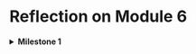 # Reflection on Module 6

<details>
<summary><b>Milestone 1</b></summary>

## Milestone 1 Reflection

### Commit 1 Reflection Notes

#### handle_connection Function Analysis
- Uses `BufReader` to efficiently read data from the TCP stream
- Reads lines until an empty line is encountered (end of HTTP request header)
- Collects request lines into a vector for inspection

#### HTTP Request Structure
Typical request contains:
- Method (GET)
- Path (/)
- HTTP version
- Headers (Host, User-Agent, Accept, etc.)
- Followed by empty line

#### Key Rust Concepts Demonstrated
- TcpListener/TcpStream for network communication
- Error handling with `.unwrap()` (for simplicity)
- Iterator processing with `map()` and `take_while()`
- Buffering with BufReader for efficient IO

</details>